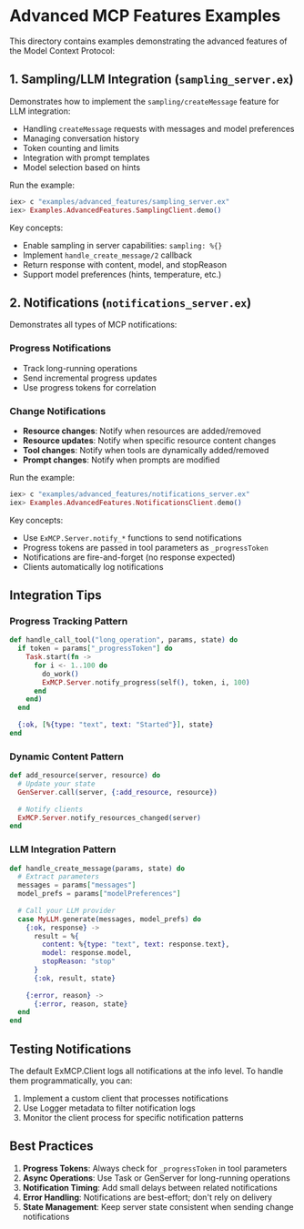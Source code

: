 # Advanced MCP Features Examples

This directory contains examples demonstrating the advanced features of the Model Context Protocol:

## 1. Sampling/LLM Integration (`sampling_server.ex`)

Demonstrates how to implement the `sampling/createMessage` feature for LLM integration:

- Handling `createMessage` requests with messages and model preferences
- Managing conversation history
- Token counting and limits
- Integration with prompt templates
- Model selection based on hints

Run the example:
```elixir
iex> c "examples/advanced_features/sampling_server.ex"
iex> Examples.AdvancedFeatures.SamplingClient.demo()
```

Key concepts:
- Enable sampling in server capabilities: `sampling: %{}`
- Implement `handle_create_message/2` callback
- Return response with content, model, and stopReason
- Support model preferences (hints, temperature, etc.)

## 2. Notifications (`notifications_server.ex`)

Demonstrates all types of MCP notifications:

### Progress Notifications
- Track long-running operations
- Send incremental progress updates
- Use progress tokens for correlation

### Change Notifications
- **Resource changes**: Notify when resources are added/removed
- **Resource updates**: Notify when specific resource content changes
- **Tool changes**: Notify when tools are dynamically added/removed
- **Prompt changes**: Notify when prompts are modified

Run the example:
```elixir
iex> c "examples/advanced_features/notifications_server.ex"
iex> Examples.AdvancedFeatures.NotificationsClient.demo()
```

Key concepts:
- Use `ExMCP.Server.notify_*` functions to send notifications
- Progress tokens are passed in tool parameters as `_progressToken`
- Notifications are fire-and-forget (no response expected)
- Clients automatically log notifications

## Integration Tips

### Progress Tracking Pattern

```elixir
def handle_call_tool("long_operation", params, state) do
  if token = params["_progressToken"] do
    Task.start(fn ->
      for i <- 1..100 do
        do_work()
        ExMCP.Server.notify_progress(self(), token, i, 100)
      end
    end)
  end
  
  {:ok, [%{type: "text", text: "Started"}], state}
end
```

### Dynamic Content Pattern

```elixir
def add_resource(server, resource) do
  # Update your state
  GenServer.call(server, {:add_resource, resource})
  
  # Notify clients
  ExMCP.Server.notify_resources_changed(server)
end
```

### LLM Integration Pattern

```elixir
def handle_create_message(params, state) do
  # Extract parameters
  messages = params["messages"]
  model_prefs = params["modelPreferences"]
  
  # Call your LLM provider
  case MyLLM.generate(messages, model_prefs) do
    {:ok, response} ->
      result = %{
        content: %{type: "text", text: response.text},
        model: response.model,
        stopReason: "stop"
      }
      {:ok, result, state}
      
    {:error, reason} ->
      {:error, reason, state}
  end
end
```

## Testing Notifications

The default ExMCP.Client logs all notifications at the info level. To handle them programmatically, you can:

1. Implement a custom client that processes notifications
2. Use Logger metadata to filter notification logs
3. Monitor the client process for specific notification patterns

## Best Practices

1. **Progress Tokens**: Always check for `_progressToken` in tool parameters
2. **Async Operations**: Use Task or GenServer for long-running operations
3. **Notification Timing**: Add small delays between related notifications
4. **Error Handling**: Notifications are best-effort; don't rely on delivery
5. **State Management**: Keep server state consistent when sending change notifications